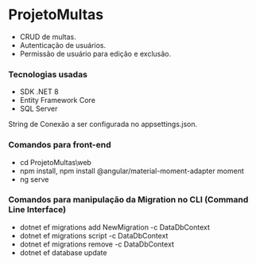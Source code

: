 # ProjetoMultas

- CRUD de multas.
- Autenticação de usuários.
- Permissão de usuário para edição e exclusão. 

### Tecnologias usadas
- SDK .NET 8
- Entity Framework Core
- SQL Server

String de Conexão a ser configurada no appsettings.json.
### Comandos para front-end
- cd ProjetoMultas\web
- npm install, npm install @angular/material-moment-adapter moment
- ng serve

### Comandos para manipulação da Migration no CLI (Command Line Interface)
- dotnet ef migrations add NewMigration -c DataDbContext
- dotnet ef migrations script -c DataDbContext
- dotnet ef migrations remove -c DataDbContext
- dotnet ef database update
